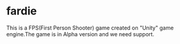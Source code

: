 # fardie
This is a FPS(First Person Shooter) game created on "Unity"  game engine.The game is in Alpha version and we need support. 

